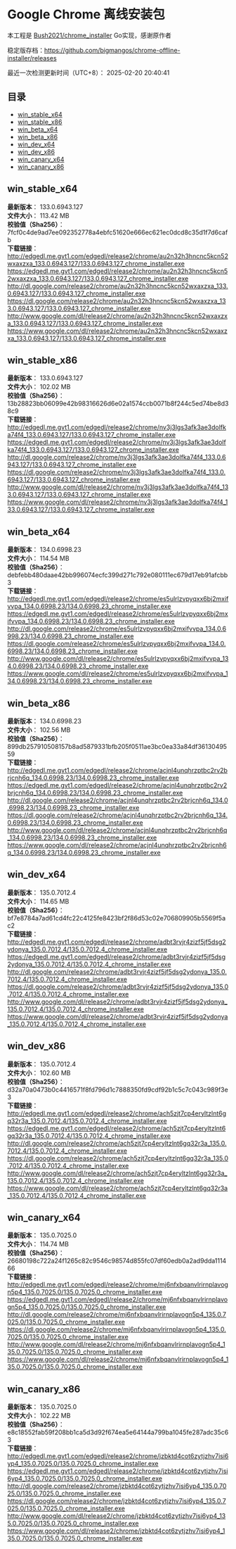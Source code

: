 # Google Chrome 离线安装包
本工程是 [Bush2021/chrome_installer](https://github.com/Bush2021/chrome_installer) Go实现，感谢原作者

稳定版存档：<https://github.com/bigmangos/chrome-offline-installer/releases>

最近一次检测更新时间（UTC+8）：
2025-02-20 20:40:41

## 目录
* [win_stable_x64](https://github.com/bigmangos/chrome-offline-installer?tab=readme-ov-file#win_stable_x64)
* [win_stable_x86](https://github.com/bigmangos/chrome-offline-installer?tab=readme-ov-file#win_stable_x86)
* [win_beta_x64](https://github.com/bigmangos/chrome-offline-installer?tab=readme-ov-file#win_beta_x64)
* [win_beta_x86](https://github.com/bigmangos/chrome-offline-installer?tab=readme-ov-file#win_beta_x86)
* [win_dev_x64](https://github.com/bigmangos/chrome-offline-installer?tab=readme-ov-file#win_dev_x64)
* [win_dev_x86](https://github.com/bigmangos/chrome-offline-installer?tab=readme-ov-file#win_dev_x86)
* [win_canary_x64](https://github.com/bigmangos/chrome-offline-installer?tab=readme-ov-file#win_canary_x64)
* [win_canary_x86](https://github.com/bigmangos/chrome-offline-installer?tab=readme-ov-file#win_canary_x86)

## win_stable_x64
**最新版本**： 133.0.6943.127  
**文件大小**： 113.42 MB  
**校验值（Sha256）**： 7fcf0c4de9ad7ee092352778a4ebfc51620e666ec621ec0dcd8c35d1f7d6cafb  
**下载链接**：
http://edgedl.me.gvt1.com/edgedl/release2/chrome/au2n32h3hncnc5kcn52wxaxzxa_133.0.6943.127/133.0.6943.127_chrome_installer.exe
https://edgedl.me.gvt1.com/edgedl/release2/chrome/au2n32h3hncnc5kcn52wxaxzxa_133.0.6943.127/133.0.6943.127_chrome_installer.exe
http://dl.google.com/release2/chrome/au2n32h3hncnc5kcn52wxaxzxa_133.0.6943.127/133.0.6943.127_chrome_installer.exe
https://dl.google.com/release2/chrome/au2n32h3hncnc5kcn52wxaxzxa_133.0.6943.127/133.0.6943.127_chrome_installer.exe
http://www.google.com/dl/release2/chrome/au2n32h3hncnc5kcn52wxaxzxa_133.0.6943.127/133.0.6943.127_chrome_installer.exe
https://www.google.com/dl/release2/chrome/au2n32h3hncnc5kcn52wxaxzxa_133.0.6943.127/133.0.6943.127_chrome_installer.exe
## win_stable_x86
**最新版本**： 133.0.6943.127  
**文件大小**： 102.02 MB  
**校验值（Sha256）**： 13b28823bb06099e42b98316626d6e02a1574ccb0071b8f244c5ed74be8d38c9  
**下载链接**：
http://edgedl.me.gvt1.com/edgedl/release2/chrome/nv3j3lgs3afk3ae3dolfka74f4_133.0.6943.127/133.0.6943.127_chrome_installer.exe
https://edgedl.me.gvt1.com/edgedl/release2/chrome/nv3j3lgs3afk3ae3dolfka74f4_133.0.6943.127/133.0.6943.127_chrome_installer.exe
http://dl.google.com/release2/chrome/nv3j3lgs3afk3ae3dolfka74f4_133.0.6943.127/133.0.6943.127_chrome_installer.exe
https://dl.google.com/release2/chrome/nv3j3lgs3afk3ae3dolfka74f4_133.0.6943.127/133.0.6943.127_chrome_installer.exe
http://www.google.com/dl/release2/chrome/nv3j3lgs3afk3ae3dolfka74f4_133.0.6943.127/133.0.6943.127_chrome_installer.exe
https://www.google.com/dl/release2/chrome/nv3j3lgs3afk3ae3dolfka74f4_133.0.6943.127/133.0.6943.127_chrome_installer.exe
## win_beta_x64
**最新版本**： 134.0.6998.23  
**文件大小**： 114.54 MB  
**校验值（Sha256）**： debfebb480daae42bb996074ecfc399d271c792e080111ec679d17eb91afcbb3  
**下载链接**：
http://edgedl.me.gvt1.com/edgedl/release2/chrome/es5ulrlzvpyqxx6bj2mxifvvpa_134.0.6998.23/134.0.6998.23_chrome_installer.exe
https://edgedl.me.gvt1.com/edgedl/release2/chrome/es5ulrlzvpyqxx6bj2mxifvvpa_134.0.6998.23/134.0.6998.23_chrome_installer.exe
http://dl.google.com/release2/chrome/es5ulrlzvpyqxx6bj2mxifvvpa_134.0.6998.23/134.0.6998.23_chrome_installer.exe
https://dl.google.com/release2/chrome/es5ulrlzvpyqxx6bj2mxifvvpa_134.0.6998.23/134.0.6998.23_chrome_installer.exe
http://www.google.com/dl/release2/chrome/es5ulrlzvpyqxx6bj2mxifvvpa_134.0.6998.23/134.0.6998.23_chrome_installer.exe
https://www.google.com/dl/release2/chrome/es5ulrlzvpyqxx6bj2mxifvvpa_134.0.6998.23/134.0.6998.23_chrome_installer.exe
## win_beta_x86
**最新版本**： 134.0.6998.23  
**文件大小**： 102.56 MB  
**校验值（Sha256）**： 899db257910508157b8ad5879331bfb205f0511ae3bc0ea33a84df3613049559  
**下载链接**：
http://edgedl.me.gvt1.com/edgedl/release2/chrome/acjnl4unqhrzptbc2rv2brjcnh6q_134.0.6998.23/134.0.6998.23_chrome_installer.exe
https://edgedl.me.gvt1.com/edgedl/release2/chrome/acjnl4unqhrzptbc2rv2brjcnh6q_134.0.6998.23/134.0.6998.23_chrome_installer.exe
http://dl.google.com/release2/chrome/acjnl4unqhrzptbc2rv2brjcnh6q_134.0.6998.23/134.0.6998.23_chrome_installer.exe
https://dl.google.com/release2/chrome/acjnl4unqhrzptbc2rv2brjcnh6q_134.0.6998.23/134.0.6998.23_chrome_installer.exe
http://www.google.com/dl/release2/chrome/acjnl4unqhrzptbc2rv2brjcnh6q_134.0.6998.23/134.0.6998.23_chrome_installer.exe
https://www.google.com/dl/release2/chrome/acjnl4unqhrzptbc2rv2brjcnh6q_134.0.6998.23/134.0.6998.23_chrome_installer.exe
## win_dev_x64
**最新版本**： 135.0.7012.4  
**文件大小**： 114.65 MB  
**校验值（Sha256）**： bf7e8784a7ad61cd4fc22c4125fe8423bf2f86d53c02e706809905b5569f5ac2  
**下载链接**：
http://edgedl.me.gvt1.com/edgedl/release2/chrome/adbt3rvjr4zizf5jf5dsg2ydonya_135.0.7012.4/135.0.7012.4_chrome_installer.exe
https://edgedl.me.gvt1.com/edgedl/release2/chrome/adbt3rvjr4zizf5jf5dsg2ydonya_135.0.7012.4/135.0.7012.4_chrome_installer.exe
http://dl.google.com/release2/chrome/adbt3rvjr4zizf5jf5dsg2ydonya_135.0.7012.4/135.0.7012.4_chrome_installer.exe
https://dl.google.com/release2/chrome/adbt3rvjr4zizf5jf5dsg2ydonya_135.0.7012.4/135.0.7012.4_chrome_installer.exe
http://www.google.com/dl/release2/chrome/adbt3rvjr4zizf5jf5dsg2ydonya_135.0.7012.4/135.0.7012.4_chrome_installer.exe
https://www.google.com/dl/release2/chrome/adbt3rvjr4zizf5jf5dsg2ydonya_135.0.7012.4/135.0.7012.4_chrome_installer.exe
## win_dev_x86
**最新版本**： 135.0.7012.4  
**文件大小**： 102.60 MB  
**校验值（Sha256）**： d32a70a0473b0c4416571f8fd796d1c7888350fd9cdf92b1c5c7c043c989f3e3  
**下载链接**：
http://edgedl.me.gvt1.com/edgedl/release2/chrome/ach5zjt7cp4eryltzlnt6gq32r3a_135.0.7012.4/135.0.7012.4_chrome_installer.exe
https://edgedl.me.gvt1.com/edgedl/release2/chrome/ach5zjt7cp4eryltzlnt6gq32r3a_135.0.7012.4/135.0.7012.4_chrome_installer.exe
http://dl.google.com/release2/chrome/ach5zjt7cp4eryltzlnt6gq32r3a_135.0.7012.4/135.0.7012.4_chrome_installer.exe
https://dl.google.com/release2/chrome/ach5zjt7cp4eryltzlnt6gq32r3a_135.0.7012.4/135.0.7012.4_chrome_installer.exe
http://www.google.com/dl/release2/chrome/ach5zjt7cp4eryltzlnt6gq32r3a_135.0.7012.4/135.0.7012.4_chrome_installer.exe
https://www.google.com/dl/release2/chrome/ach5zjt7cp4eryltzlnt6gq32r3a_135.0.7012.4/135.0.7012.4_chrome_installer.exe
## win_canary_x64
**最新版本**： 135.0.7025.0  
**文件大小**： 114.74 MB  
**校验值（Sha256）**： 26680198c722a24f1265c82c9546c98574d855fc07df60edb0a2ad9dda111466  
**下载链接**：
http://edgedl.me.gvt1.com/edgedl/release2/chrome/mj6nfxbqanvlrirnplavogn5p4_135.0.7025.0/135.0.7025.0_chrome_installer.exe
https://edgedl.me.gvt1.com/edgedl/release2/chrome/mj6nfxbqanvlrirnplavogn5p4_135.0.7025.0/135.0.7025.0_chrome_installer.exe
http://dl.google.com/release2/chrome/mj6nfxbqanvlrirnplavogn5p4_135.0.7025.0/135.0.7025.0_chrome_installer.exe
https://dl.google.com/release2/chrome/mj6nfxbqanvlrirnplavogn5p4_135.0.7025.0/135.0.7025.0_chrome_installer.exe
http://www.google.com/dl/release2/chrome/mj6nfxbqanvlrirnplavogn5p4_135.0.7025.0/135.0.7025.0_chrome_installer.exe
https://www.google.com/dl/release2/chrome/mj6nfxbqanvlrirnplavogn5p4_135.0.7025.0/135.0.7025.0_chrome_installer.exe
## win_canary_x86
**最新版本**： 135.0.7025.0  
**文件大小**： 102.22 MB  
**校验值（Sha256）**： e8c18552fab59f208bb1ca5d3d92f674ea5e64144a799ba1045fe287adc35c63  
**下载链接**：
http://edgedl.me.gvt1.com/edgedl/release2/chrome/jzbktd4cot6zytjzhv7isi6yp4_135.0.7025.0/135.0.7025.0_chrome_installer.exe
https://edgedl.me.gvt1.com/edgedl/release2/chrome/jzbktd4cot6zytjzhv7isi6yp4_135.0.7025.0/135.0.7025.0_chrome_installer.exe
http://dl.google.com/release2/chrome/jzbktd4cot6zytjzhv7isi6yp4_135.0.7025.0/135.0.7025.0_chrome_installer.exe
https://dl.google.com/release2/chrome/jzbktd4cot6zytjzhv7isi6yp4_135.0.7025.0/135.0.7025.0_chrome_installer.exe
http://www.google.com/dl/release2/chrome/jzbktd4cot6zytjzhv7isi6yp4_135.0.7025.0/135.0.7025.0_chrome_installer.exe
https://www.google.com/dl/release2/chrome/jzbktd4cot6zytjzhv7isi6yp4_135.0.7025.0/135.0.7025.0_chrome_installer.exe
